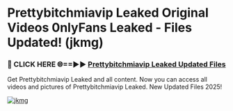 # Prettybitchmiavip Leaked Original Videos 0nlyFans Leaked - Files Updated! (jkmg)

<h3>🔴 CLICK HERE 🌐==►► <a href="https://tinyurl.com/ehrbuxhb" rel="nofollow">Prettybitchmiavip Leaked Updated Files</a></h3>

Get Prettybitchmiavip Leaked and all content. Now you can access all videos and pictures of Prettybitchmiavip Leaked. New Updated Files 2025!

[![jkmg](https://i.imgur.com/lVYEuWS.gif)](https://tinyurl.com/ehrbuxhb)
